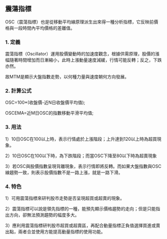 
## 震蕩指標

OSC（震蕩指標）也是從移動平均線原理派生出來得一種分析指標，它反映前價格與一段時間內平均價格的差離值。

  

### 1. 定義  

震蕩指標（Oscillator）運用股價變動時的加速度觀念，根據供需原理，股價的漲幅隨著時間增加而日漸縮小，此時上漲動量速度減緩，行情可能反轉；反之，下跌亦然。

故MTM是顯示大盤指數走勢，以何種力量與速度朝何方向發展。

  

### 2. 計算公式  

OSC=100*(收盤價-近N日收盤價平均值);

OSCEMA=近M日OSC的指數移動平滑平均值;

  

### 3. 用法  

1）10日OSC在100以上時，表示行情處於上漲階段；上升達到120以上時為超買現象。

2）10日OSC在100以下時，為下跌階段；而當OSC下降至80以下時為超賣現象

3）若OSC與股價指數呈現背離現象，表示行情即將反轉。而如果大盤指數與OSC線趨勢一致，則表示股價指數不是一路上漲，就是一路下滑。 

  

### 4. 特色  

1）可用震蕩指標來研判股市走勢是否呈現超買或超賣的現象。 

2）震蕩指標可以說是領先指標的一種，能預先顯示價格趨勢的走向；但是只能指出方向，卻無法預測趨勢的幅度多大。 

3）應利用震蕩指標研判股市超買或超賣區，再配合動量指標正負值選擇買進或賣出點，兩者合並使用方能提高動量指標的使用功能。